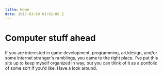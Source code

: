```yaml
---
title: Home
date: 2017-03-09 01:02:00 Z
---
```


# **Computer stuff ahead**
### 
If you are interested in game development, programming, art/design, and/or some internet stranger's ramblings, you came to the right place. I've put this site up to keep myself organized in way, but you can think of it as a portfolio of some sort if you'd like. Have a look around.
